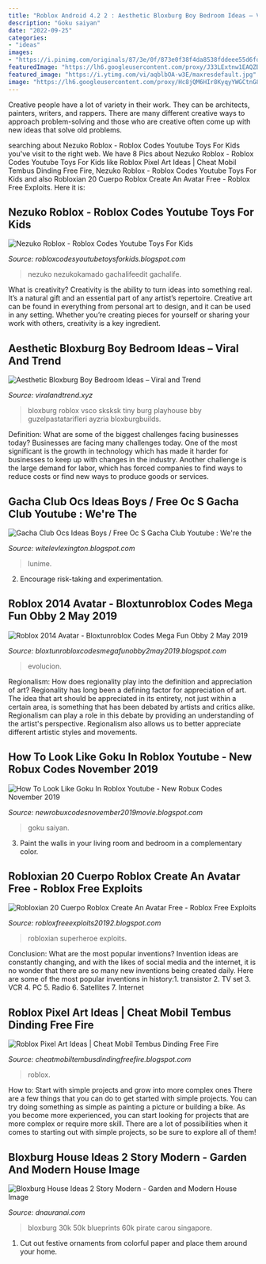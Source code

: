 ```yaml
---
title: "Roblox Android 4.2 2 : Aesthetic Bloxburg Boy Bedroom Ideas – Viral And Trend"
description: "Goku saiyan"
date: "2022-09-25"
categories:
- "ideas"
images:
- "https://i.pinimg.com/originals/87/3e/0f/873e0f38f4da8538fddeee55d6fd6363.jpg"
featuredImage: "https://lh6.googleusercontent.com/proxy/J33LExtnw1EAQZB2zBhntqAVGF5RNyfzcwVKnChc6kZhy9CBIBVq3clQpsDw1jNnhRW1lENaIg=w1200-h630-p-k-no-nu"
featured_image: "https://i.ytimg.com/vi/aqblbOA-w3E/maxresdefault.jpg"
image: "https://lh6.googleusercontent.com/proxy/Hc8jQM6HIr8KyqyYWGCtnG8OKYzJT9oKv06lVGqc5bDwdEvivORCtGeLKE0AMUnkzKEzkYpCkaDE-u2j1tUGUBpMQlBWrCjuxeIKoL799yruD5YgNM1TS2_PTgRgjZEDqTA-Np6s5dxWwQs=s0-d"
---
```



Creative people have a lot of variety in their work. They can be architects, painters, writers, and rappers. There are many different creative ways to approach problem-solving and those who are creative often come up with new ideas that solve old problems.

	

		
searching about Nezuko Roblox - Roblox Codes Youtube Toys For Kids you've visit to the right web. We have 8 Pics about Nezuko Roblox - Roblox Codes Youtube Toys For Kids like Roblox Pixel Art Ideas | Cheat Mobil Tembus Dinding Free Fire, Nezuko Roblox - Roblox Codes Youtube Toys For Kids and also Robloxian 20 Cuerpo Roblox Create An Avatar Free - Roblox Free Exploits. Here it is:
		
    
## Nezuko Roblox - Roblox Codes Youtube Toys For Kids

<img loading=lazy src="https://i.pinimg.com/originals/87/3e/0f/873e0f38f4da8538fddeee55d6fd6363.jpg" onerror="this.onerror=null;this.src='https://tse2.mm.bing.net/th?id=OIP.YPNMU89y3xq3DyjeNVYhfQHaHX&amp;pid=15.1';" alt="Nezuko Roblox - Roblox Codes Youtube Toys For Kids">

_Source: robloxcodesyoutubetoysforkids.blogspot.com_

>nezuko nezukokamado gachalifeedit gachalife. 

	

What is creativity?
Creativity is the ability to turn ideas into something real. It’s a natural gift and an essential part of any artist’s repertoire. Creative art can be found in everything from personal art to design, and it can be used in any setting. Whether you’re creating pieces for yourself or sharing your work with others, creativity is a key ingredient.

    
## Aesthetic Bloxburg Boy Bedroom Ideas – Viral And Trend

<img loading=lazy src="https://i.pinimg.com/originals/cd/8b/2a/cd8b2a94a2fdfbe55128df80537f0d49.jpg" onerror="this.onerror=null;this.src='https://tse1.mm.bing.net/th?id=OIP.HBnvxt_dUc-O6rWWQYhgsQHaEK&amp;pid=15.1';" alt="Aesthetic Bloxburg Boy Bedroom Ideas – Viral and Trend">

_Source: viralandtrend.xyz_

>bloxburg roblox vsco sksksk tiny burg playhouse bby guzelpastatarifleri ayzria bloxburgbuilds. 

	

Definition: What are some of the biggest challenges facing businesses today?
Businesses are facing many challenges today. One of the most significant is the growth in technology which has made it harder for businesses to keep up with changes in the industry. Another challenge is the large demand for labor, which has forced companies to find ways to reduce costs or find new ways to produce goods or services.

    
## Gacha Club Ocs Ideas Boys / Free Oc S Gacha Club Youtube : We&#039;re The

<img loading=lazy src="https://lh6.googleusercontent.com/proxy/J33LExtnw1EAQZB2zBhntqAVGF5RNyfzcwVKnChc6kZhy9CBIBVq3clQpsDw1jNnhRW1lENaIg=w1200-h630-p-k-no-nu" onerror="this.onerror=null;this.src='https://tse2.mm.bing.net/th?id=OIP.QS6v7lWUnx_YIeCWfkt2_gHaD4&amp;pid=15.1';" alt="Gacha Club Ocs Ideas Boys / Free Oc S Gacha Club Youtube : We&#039;re the">

_Source: witelevlexington.blogspot.com_

>lunime. 

	

2. Encourage risk-taking and experimentation.

    
## Roblox 2014 Avatar - Bloxtunroblox Codes Mega Fun Obby 2 May 2019

<img loading=lazy src="https://lh6.googleusercontent.com/proxy/Hc8jQM6HIr8KyqyYWGCtnG8OKYzJT9oKv06lVGqc5bDwdEvivORCtGeLKE0AMUnkzKEzkYpCkaDE-u2j1tUGUBpMQlBWrCjuxeIKoL799yruD5YgNM1TS2_PTgRgjZEDqTA-Np6s5dxWwQs=s0-d" onerror="this.onerror=null;this.src='https://tse1.mm.bing.net/th?id=OIP.KoMlB4xsy8BuIRJKNtRWGgHaMW&amp;pid=15.1';" alt="Roblox 2014 Avatar - Bloxtunroblox Codes Mega Fun Obby 2 May 2019">

_Source: bloxtunrobloxcodesmegafunobby2may2019.blogspot.com_

>evolucion. 

	

Regionalism: How does regionality play into the definition and appreciation of art?
Regionality has long been a defining factor for appreciation of art. The idea that art should be appreciated in its entirety, not just within a certain area, is something that has been debated by artists and critics alike. Regionalism can play a role in this debate by providing an understanding of the artist's perspective. Regionalism also allows us to better appreciate different artistic styles and movements.

    
## How To Look Like Goku In Roblox Youtube - New Robux Codes November 2019

<img loading=lazy src="https://i.ytimg.com/vi/aqblbOA-w3E/maxresdefault.jpg" onerror="this.onerror=null;this.src='https://tse2.mm.bing.net/th?id=OIP.B2ih26m3oL3WSCfKEZ5O8AHaEK&amp;pid=15.1';" alt="How To Look Like Goku In Roblox Youtube - New Robux Codes November 2019">

_Source: newrobuxcodesnovember2019movie.blogspot.com_

>goku saiyan. 

	

3. Paint the walls in your living room and bedroom in a complementary color. 

    
## Robloxian 20 Cuerpo Roblox Create An Avatar Free - Roblox Free Exploits

<img loading=lazy src="https://i.ytimg.com/vi/ZUSvg6L4f28/maxresdefault.jpg" onerror="this.onerror=null;this.src='https://tse2.mm.bing.net/th?id=OIP.558gkWcOJdQWYIM9ZlEaDQHaEK&amp;pid=15.1';" alt="Robloxian 20 Cuerpo Roblox Create An Avatar Free - Roblox Free Exploits">

_Source: robloxfreeexploits20192.blogspot.com_

>robloxian superheroe exploits. 

	

Conclusion: What are the most popular inventions?
Invention ideas are constantly changing, and with the likes of social media and the internet, it is no wonder that there are so many new inventions being created daily. Here are some of the most popular inventions in history:1. transistor 2. TV set 3. VCR 4. PC 5. Radio 6. Satellites 7. Internet 
    
## Roblox Pixel Art Ideas | Cheat Mobil Tembus Dinding Free Fire

<img loading=lazy src="https://lh5.googleusercontent.com/proxy/wYRMmRg7lGjLVN7rr2mr43-fnRBh6eAKhC9s9d8-NpBxkOOq5SCKKkFNTzqjoW-CoxtzI7PSnD-RB-VuBD4irjp-noCNmLoAfun_LO25U3Z5PSITNfuYRB-vDKfx=w1200-h630-p-k-no-nu" onerror="this.onerror=null;this.src='https://tse1.mm.bing.net/th?id=OIP._yBdHwnrSl52_dwjY696-wHaFs&amp;pid=15.1';" alt="Roblox Pixel Art Ideas | Cheat Mobil Tembus Dinding Free Fire">

_Source: cheatmobiltembusdindingfreefire.blogspot.com_

>roblox. 

	

How to: Start with simple projects and grow into more complex ones
There are a few things that you can do to get started with simple projects. You can try doing something as simple as painting a picture or building a bike. As you become more experienced, you can start looking for projects that are more complex or require more skill. There are a lot of possibilities when it comes to starting out with simple projects, so be sure to explore all of them!

    
## Bloxburg House Ideas 2 Story Modern - Garden And Modern House Image

<img loading=lazy src="https://gamingpirate.com/wp-content/uploads/2020/04/BloxBurg-houses1.jpg" onerror="this.onerror=null;this.src='https://tse3.mm.bing.net/th?id=OIP.fa1k5gwq-rF8PUJN08UkdwHaEC&amp;pid=15.1';" alt="Bloxburg House Ideas 2 Story Modern - Garden and Modern House Image">

_Source: dnauranai.com_

>bloxburg 30k 50k blueprints 60k pirate carou singapore. 

	

1. Cut out festive ornaments from colorful paper and place them around your home.

